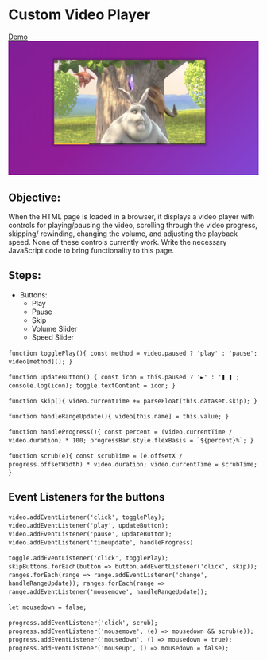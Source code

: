 # Custom Video Player

[Demo](https://audrav07.github.io/htmlVideoPlayer/)
![photo](screen.png)

## Objective:
When the HTML page is loaded in a browser, it displays a video player with controls for playing/pausing the video, scrolling through the video progress, skipping/ rewinding, changing the volume, and adjusting the playback speed. None of these controls currently work. Write the necessary JavaScript code to bring functionality to this page.

## Steps:

- Buttons:
	* Play
	* Pause
	* Skip 
	* Volume Slider
	* Speed Slider

``function togglePlay(){
	const method = video.paused ? 'play' : 'pause';
	video[method]();
}``

``function updateButton() {
  const icon = this.paused ? '►' : '❚ ❚';
  console.log(icon);
  toggle.textContent = icon;
}``

``function skip(){
	video.currentTime += parseFloat(this.dataset.skip);
}``

``function handleRangeUpdate(){
	video[this.name] = this.value;
}``

``function handleProgress(){
	const percent = (video.currentTime / video.duration) * 100;
	progressBar.style.flexBasis = `${percent}%`;
}``

``function scrub(e){
	const scrubTime = (e.offsetX / progress.offsetWidth) * video.duration;
	video.currentTime = scrubTime;
}``

## Event Listeners for the buttons
``
video.addEventListener('click', togglePlay);
video.addEventListener('play', updateButton);
video.addEventListener('pause', updateButton);
video.addEventListener('timeupdate', handleProgress)
``

``toggle.addEventListener('click', togglePlay);
skipButtons.forEach(button => button.addEventListener('click', skip));
ranges.forEach(range => range.addEventListener('change', handleRangeUpdate));
ranges.forEach(range => range.addEventListener('mousemove', handleRangeUpdate));``

``let mousedown = false;``

``progress.addEventListener('click', scrub);
progress.addEventListener('mousemove', (e) => mousedown && scrub(e));
progress.addEventListener('mousedown', () => mousedown = true);
progress.addEventListener('mouseup', () => mousedown = false);``


